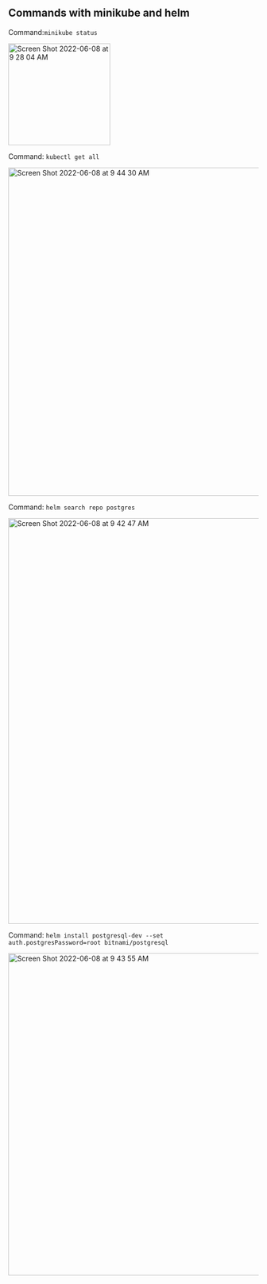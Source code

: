 ## Commands with minikube and helm

Command:```minikube status```

<img width="205" alt="Screen Shot 2022-06-08 at 9 28 04 AM" src="https://user-images.githubusercontent.com/43518207/172594897-eb3beecc-457e-4be9-9bd2-dfa100d92566.png">

Command: ```kubectl get all```

<img width="661" alt="Screen Shot 2022-06-08 at 9 44 30 AM" src="https://user-images.githubusercontent.com/43518207/172595280-b3e34e6a-363a-4a5f-b3f7-08cf0c750ea5.png">

Command: ```helm search repo postgres```

<img width="817" alt="Screen Shot 2022-06-08 at 9 42 47 AM" src="https://user-images.githubusercontent.com/43518207/172595686-b5086a03-6c0b-45a2-a1d7-005fe2fd682e.png">

Command: ```helm install postgresql-dev --set auth.postgresPassword=root bitnami/postgresql```

<img width="649" alt="Screen Shot 2022-06-08 at 9 43 55 AM" src="https://user-images.githubusercontent.com/43518207/172595747-16a1defc-1947-4399-b64a-119481d8295a.png">

